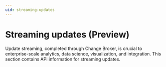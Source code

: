 ```yaml
---
uid: streaming-updates
---
```


# Streaming updates (Preview)

Update streaming, completed through Change Broker, is crucial to enterprise-scale analytics, data science, visualization, and integration. This section contains API information for streaming updates.
